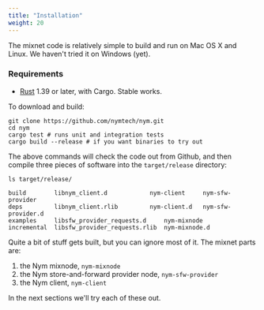 ```yaml
---
title: "Installation"
weight: 20
---
```


The mixnet code is relatively simple to build and run on Mac OS X and Linux. We haven't tried it on Windows (yet).

### Requirements

* [Rust](https://www.rust-lang.org/) 1.39 or later, with Cargo. Stable works.


To download and build:

```shell
git clone https://github.com/nymtech/nym.git
cd nym
cargo test # runs unit and integration tests
cargo build --release # if you want binaries to try out
```

The above commands will check the code out from Github, and then compile three pieces of software into the `target/release` directory:

```shell
ls target/release/

build	     libnym_client.d		    nym-client	   nym-sfw-provider
deps	     libnym_client.rlib		    nym-client.d   nym-sfw-provider.d
examples     libsfw_provider_requests.d     nym-mixnode
incremental  libsfw_provider_requests.rlib  nym-mixnode.d

```

Quite a bit of stuff gets built, but you can ignore most of it. The mixnet parts are:

1. the Nym mixnode, `nym-mixnode`
1. the Nym store-and-forward provider node, `nym-sfw-provider`
1. the Nym client, `nym-client`

In the next sections we'll try each of these out.
